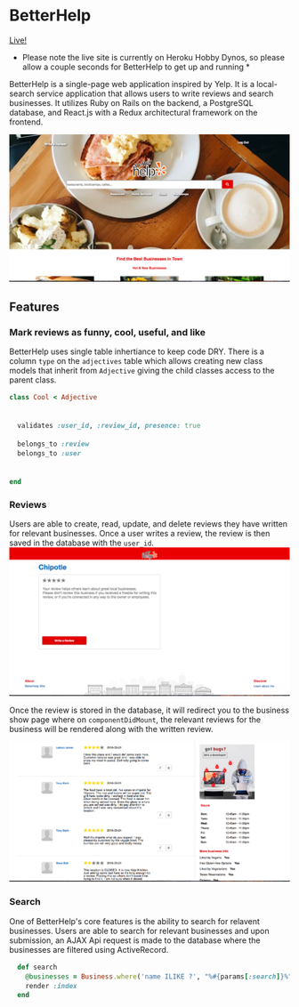 

# BetterHelp

[Live!](https://betterhelp.herokuapp.com/#/)
 * Please note the live site is currently on Heroku Hobby Dynos, so please allow a couple seconds for BetterHelp to get up and running *
  
BetterHelp is a single-page web application inspired by Yelp. It is a local-search service application that allows users to write reviews and search businesses. It utilizes Ruby on Rails on the backend, a PostgreSQL database, and React.js with a Redux architectural framework on the frontend.


![alt text](https://github.com/jonathanahn95/BetterHelp/blob/master/app/assets/images/git_pic1.png "Logo Title Text 1")

## Features


### Mark reviews as funny, cool, useful, and like
BetterHelp uses single table inhertiance to keep code DRY. There is a column `type` on the `adjectives` table which allows creating new class models that inherit from `Adjective` giving the child classes access to the parent class. 

```ruby 
class Cool < Adjective


  validates :user_id, :review_id, presence: true

  belongs_to :review
  belongs_to :user


end
```

### Reviews
Users are able to create, read, update, and delete reviews they have written for relevant businesses. Once a user writes a review, the review is then saved in the database with the `user_id`.
![alt text](https://github.com/jonathanahn95/BetterHelp/blob/master/app/assets/images/git_review.png "Logo Title Text 1")

Once the review is stored in the database, it will redirect you to the business show page where on `componentDidMount`, the relevant reviews for the business will be rendered along with the written review.

![alt text](https://github.com/jonathanahn95/BetterHelp/blob/master/app/assets/images/git_reviews.png "Logo Title Text 1")



### Search
One of BetterHelp's core features is the ability to search for relavent businesses. Users are able to search for relevant businesses and upon submission, an AJAX Api request is made to the database where the businesses are filtered using ActiveRecord.

```ruby
  def search
    @businesses = Business.where('name ILIKE ?', "%#{params[:search]}%")
    render :index
  end
```



